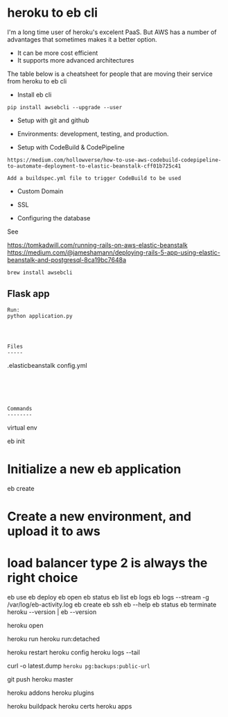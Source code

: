 heroku to eb cli
================

I'm a long time user of heroku's excelent PaaS. But AWS has a number of advantages that sometimes makes it a better option.

- It can be more cost efficient
- It supports more advanced architectures

The table below is a cheatsheet for people that are moving their service from heroku to eb cli 

- Install eb cli
```
pip install awsebcli --upgrade --user
```

- Setup with git and github
- Environments: development, testing, and production. 

- Setup with CodeBuild & CodePipeline
```
https://medium.com/hollowverse/how-to-use-aws-codebuild-codepipeline-to-automate-deployment-to-elastic-beanstalk-cff01b725c41

Add a buildspec.yml file to trigger CodeBuild to be used
```

- Custom Domain
- SSL

- Configuring the database

See

https://tomkadwill.com/running-rails-on-aws-elastic-beanstalk
https://medium.com/@jameshamann/deploying-rails-5-app-using-elastic-beanstalk-and-postgresql-8ca19bc7648a

```
brew install awsebcli
```

Flask app
---------
```
Run:
python application.py




Files
-----
```
.elasticbeanstalk
  config.yml


```





Commands
--------

```
virtual env


eb init
# Initialize a new eb application

eb create
# Create a new environment, and upload it to aws
# load balancer type 2 is always the right choice




eb use
eb deploy
eb open
eb status
eb list
eb logs
eb logs --stream -g /var/log/eb-activity.log
eb create
eb ssh
eb --help
eb status
eb terminate
heroku --version | eb --version

heroku open

heroku run 
heroku run:detached

heroku restart
heroku config
heroku logs --tail

curl -o latest.dump `heroku pg:backups:public-url`

git push heroku master

heroku addons
heroku plugins

heroku buildpack
heroku certs
heroku apps
```
